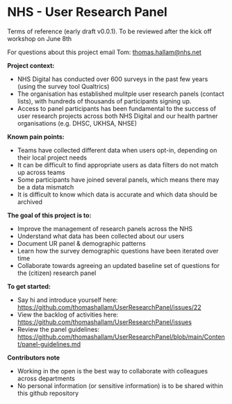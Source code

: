 # NHS - User Research Panel

Terms of reference (early draft v0.0.1). To be reviewed after the kick off workshop on June 8th

For questions about this project email Tom: thomas.hallam@nhs.net

**Project context:**
- NHS Digital has conducted over 600 surveys in the past few years (using the survey tool Qualtrics)
- The organisation has established mulitple user research panels (contact lists), with hundreds of thousands of participants signing up.
- Access to panel participants has been fundamental to the success of user research projects across both NHS Digital and our health partner organisations (e.g. DHSC, UKHSA, NHSE)


**Known pain points:**
- Teams have collected different data when users opt-in, depending on their local project needs
- It can be difficult to find appropriate users as data filters do not match up across teams
- Some participants have joined several panels, which means there may be a data mismatch
- It is difficult to know which data is accurate and which data should be archived

**The goal of this project is to:**
- Improve the management of research panels across the NHS
- Understand what data has been collected about our users 
- Document UR panel & demographic patterns
- Learn how the survey demographic questions have been iterated over time
- Collaborate towards agreeing an updated baseline set of questions for the (citizen) research panel 


**To get started:**
- Say hi and introduce yourself here: https://github.com/thomashallam/UserResearchPanel/issues/22
- View the backlog of activities here: https://github.com/thomashallam/UserResearchPanel/issues
- Review the panel guidelines: https://github.com/thomashallam/UserResearchPanel/blob/main/Content/panel-guidelines.md

**Contributors note** 
- Working in the open is the best way to collaborate with colleagues across departments
- No personal information (or sensitive information) is to be shared within this github repository 
